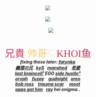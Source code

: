 <h5 align="center">
<a href="https://rentry.co/chiryu"><img src="https://github.com/user-attachments/assets/f7ad7b0e-35c3-4ed3-9b6d-7c8fa5f0ab23" width="350" height="auto"></img></a><br><br>
<img src="https://komarev.com/ghpvc/?username=tojifg&color=f53b60&plastic&label=⠀红包+COUNT⠀:&base=1000000000"></img>
<br><br>
⠀⠀<img src="https://github.com/user-attachments/assets/436d6fed-6a72-486c-af34-e54a837c59cd"width="240" height="auto"></img>
<br>
<img src="https://github.com/user-attachments/assets/d6f72e64-323f-4430-8686-5e5285f7f4ca" width="220" height= "5"><br><br>
  
  <a href="https://github.com/bathroombreak/"><img src="https://github.com/tojifg/tojifg/blob/bfd8dae1a557abe24598747d7012588457cf1216/harvey.svg"></img></a>⠀<a href="https://github.com/9ANTZ/"><img src="https://github.com/tojifg/tojifg/blob/823b829e548f8cb118924f28584557b6d56fa8d8/hc.svg"></img></a>⠀<a href="https://github.com/10shadows/"><img src="https://github.com/tojifg/tojifg/blob/fc09ad0701e3dd05141ab6242c259e3cfc24a2b4/khoi.svg"></img></a>
<br>
  fixing these later: <a href="https://github.com/eatsleepedge/">fatynka</a>
  <br> <a href="https://github.com/basementjazz/">義理の兄</a>⠀<a href="https://github.com/blackbetta/">kyS</a>⠀<a href="https://github.com/vampaku/">manshed</a> ⠀<a href="https://github.com/deepaffection/">老婆</a>
  <br><a href="https://github.com/junkshot/">last braincell¹</a> EGO <a href="https://github.com/momoayase/">side hustle²</a>
  <br><a href="https://github.com/Ovrpheus/">orvph</a> ⠀<a href="https://github.com/fuziyamas/">fuzay</a> ⠀<a href="https://github.com/njqh/">gudnight</a>⠀<a href="https://github.com/P5royal/">oreo</a>
  <br><a href="https://github.com/dandysworld/">bob ross</a> ⠀<a href="https://github.com/LoveCrime/">trauma scar</a> ⠀ <a href="https://github.com/untiIdawn/">moot</a>
  <br><a href="https://github.com/Ivanvtill/">opps got him</a>⠀<a href="https://github.com/9THNINJA/">ray</a> hei enigma..
</h5>
